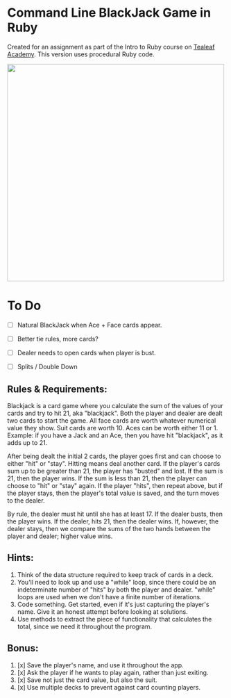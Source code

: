 # Command Line BlackJack Game in Ruby

Created for an assignment as part of the Intro to Ruby course on [Tealeaf Academy](https://www.gotealeaf.com/). This version uses procedural Ruby code.

<img src="https://raw.github.com/VadimBrodsky/blackjack/master/demo.gif" width="500" />

# To Do
- [ ] Natural BlackJack when Ace + Face cards appear.
- [ ] Better tie rules, more cards?
- [ ] Dealer needs to open cards when player is bust.
- [ ] Splits / Double Down


## Rules & Requirements:

Blackjack is a card game where you calculate the sum of the values of your cards and try to hit 21, aka "blackjack". Both the player and dealer are dealt two cards to start the game. All face cards are worth whatever numerical value they show. Suit cards are worth 10. Aces can be worth either 11 or 1. Example: if you have a Jack and an Ace, then you have hit "blackjack", as it adds up to 21.

After being dealt the initial 2 cards, the player goes first and can choose to either "hit" or "stay". Hitting means deal another card. If the player's cards sum up to be greater than 21, the player has "busted" and lost. If the sum is 21, then the player wins. If the sum is less than 21, then the player can choose to "hit" or "stay" again. If the player "hits", then repeat above, but if the player stays, then the player's total value is saved, and the turn moves to the dealer.

By rule, the dealer must hit until she has at least 17. If the dealer busts, then the player wins. If the dealer, hits 21, then the dealer wins. If, however, the dealer stays, then we compare the sums of the two hands between the player and dealer; higher value wins.

## Hints:
1. Think of the data structure required to keep track of cards in a deck.
2. You'll need to look up and use a "while" loop, since there could be an indeterminate number of "hits" by both the player and dealer. "while" loops are used when we don't have a finite number of iterations.
3. Code something. Get started, even if it's just capturing the player's name. Give it an honest attempt before looking at solutions.
4. Use methods to extract the piece of functionality that calculates the total, since we need it throughout the program.

## Bonus:
1. [x] Save the player's name, and use it throughout the app.
2. [x] Ask the player if he wants to play again, rather than just exiting.
3. [x] Save not just the card value, but also the suit.
4. [x] Use multiple decks to prevent against card counting players.
